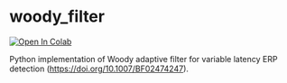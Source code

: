 # woody_filter
[![Open In Colab](https://colab.research.google.com/assets/colab-badge.svg)](https://colab.research.google.com/github/RKCZ/woody_filter/blob/main/woody_demo.ipynb)


Python implementation of Woody adaptive filter for variable latency ERP detection (https://doi.org/10.1007/BF02474247).
